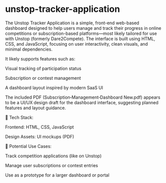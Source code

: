 # unstop-tracker-application

The Unstop Tracker Application is a simple, front-end web-based dashboard designed to help users manage and track their progress in online competitions or subscription-based platforms—most likely tailored for use with Unstop (formerly Dare2Compete). The interface is built using HTML, CSS, and JavaScript, focusing on user interactivity, clean visuals, and minimal dependencies.

It likely supports features such as:

Visual tracking of participation status

Subscription or contest management

A dashboard layout inspired by modern SaaS UI

The included PDF (Subscription‑Management‑Dashboard New.pdf) appears to be a UI/UX design draft for the dashboard interface, suggesting planned features and layout guidance.

🧱 Tech Stack:

Frontend: HTML, CSS, JavaScript

Design Assets: UI mockups (PDF)

🚀 Potential Use Cases:

Track competition applications (like on Unstop)

Manage user subscriptions or contest entries

Use as a prototype for a larger dashboard or portal
